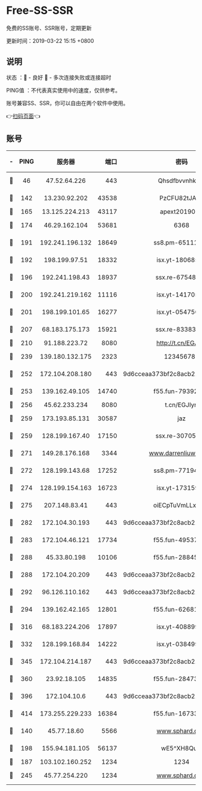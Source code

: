 # Free-SS-SSR

免费的SS账号、SSR账号，定期更新

更新时间：2019-03-22 15:15 +0800

## 说明

状态     ：🙂 - 良好 🙁 - 多次连接失败或连接超时

PING值   ：不代表真实使用中的速度，仅供参考。

账号兼容SS、SSR，你可以自由在两个软件中使用。

👉[扫码页面](https://liesauer.github.io/Free-SS-SSR/)👈

## 账号

|-|PING|服务器|端口|密码|加密方式|区域|
|:----:|:----:|:-----:|-----:|:----:|:----:|:----:|
|🙂|46|47.52.64.226|443|Qhsdfbvvnhkm1|aes-256-cfb|HK|
|🙂|142|13.230.92.202|43538|PzCFU82tJAdZ|aes-256-cfb|JP|
|🙂|165|13.125.224.213|43117|apext2019005|chacha20|KR|
|🙂|174|46.29.162.104|53681|6368|aes-256-ctr|RU|
|🙂|191|192.241.196.132|18649|ss8.pm-65111095|aes-256-cfb|US|
|🙂|192|198.199.97.51|18332|isx.yt-18068521|aes-256-cfb|US|
|🙂|196|192.241.198.43|18937|ssx.re-67548349|aes-256-cfb|US|
|🙂|200|192.241.219.162|11116|isx.yt-14170563|aes-256-cfb|US|
|🙂|201|198.199.101.65|16277|isx.yt-05475013|aes-256-cfb|US|
|🙂|207|68.183.175.173|15921|ssx.re-83383515|aes-256-cfb|US|
|🙂|210|91.188.223.72|8080|http://t.cn/EGJIyrl|rc4-md5|RU|
|🙂|239|139.180.132.175|2323|123456789|aes-256-cfb|SG|
|🙂|252|172.104.208.180|443|9d6cceaa373bf2c8acb22e60b6a58be6|aes-256-cfb|US|
|🙂|253|139.162.49.105|14740|f55.fun-79392349|aes-256-cfb|SG|
|🙂|256|45.62.233.234|8080|t.cn/EGJIyrl|rc4-md5|CA|
|🙂|259|173.193.85.131|30587|jaz|aes-256-cfb|US|
|🙂|259|128.199.167.40|17150|ssx.re-30705588|aes-256-cfb|SG|
|🙂|271|149.28.176.168|3344|www.darrenliuwei.com|aes-256-cfb|AU|
|🙂|272|128.199.143.68|17252|ss8.pm-77194591|aes-256-cfb|SG|
|🙂|274|128.199.154.163|16723|isx.yt-17315956|aes-256-cfb|SG|
|🙂|275|207.148.83.41|443|oiECpTuVmLLxk4Ts|aes-256-cfb|AU|
|🙂|282|172.104.30.193|443|9d6cceaa373bf2c8acb22e60b6a58be6|aes-256-cfb|US|
|🙂|283|172.104.46.121|17734|f55.fun-49537509|aes-256-cfb|SG|
|🙂|288|45.33.80.198|10106|f55.fun-28845308|aes-256-cfb|US|
|🙂|288|172.104.20.209|443|9d6cceaa373bf2c8acb22e60b6a58be6|aes-256-cfb|US|
|🙂|292|96.126.110.162|443|9d6cceaa373bf2c8acb22e60b6a58be6|aes-256-cfb|US|
|🙂|294|139.162.42.165|12801|f55.fun-62681206|aes-256-cfb|SG|
|🙂|316|68.183.224.206|17897|isx.yt-40889979|aes-256-cfb|SG|
|🙂|332|128.199.168.84|14222|isx.yt-03849900|aes-256-cfb|SG|
|🙂|345|172.104.214.187|443|9d6cceaa373bf2c8acb22e60b6a58be6|aes-256-cfb|US|
|🙂|360|23.92.18.105|14835|f55.fun-28473205|aes-256-cfb|US|
|🙂|396|172.104.10.6|443|9d6cceaa373bf2c8acb22e60b6a58be6|aes-256-cfb|US|
|🙂|414|173.255.229.233|16384|f55.fun-16733210|aes-256-cfb|US|
|🙂|140|45.77.18.60|5566|www.sphard.com|aes-256-cfb|JP|
|🙂|198|155.94.181.105|56137|wE5^XH8Quw|aes-256-cfb|US|
|🙁|187|103.102.160.252|1234|1234|rc4-md5|JP|
|🙁|245|45.77.254.220|1234|www.sphard.com|aes-256-cfb|SG|
